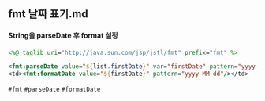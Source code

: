 ## fmt 날짜 표기.md
#### String을 parseDate 후 format 설정

```jsp
<%@ taglib uri="http://java.sun.com/jsp/jstl/fmt" prefix="fmt" %>
```
```jsp
<fmt:parseDate value="${list.firstDate}" var="firstDate" pattern="yyyy-MM-dd"/>
<td><fmt:formatDate value="${firstDate}" pattern="yyyy-MM-dd"/></td>
```

`#fmt` `#parseDate` `#formatDate`
